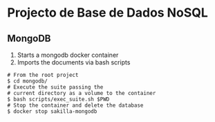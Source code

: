 # Projecto de Base de Dados NoSQL

## MongoDB

1. Starts a mongodb docker container
2. Imports the documents via bash scripts

```shell
# From the root project
$ cd mongodb/
# Execute the suite passing the
# current directory as a volume to the container
$ bash scripts/exec_suite.sh $PWD
# Stop the container and delete the database
$ docker stop sakilla-mongodb
```
